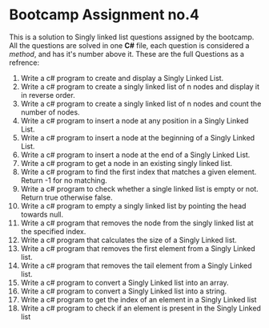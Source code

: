 # Bootcamp Assignment no.4

This is a solution to Singly linked list questions assigned by the
bootcamp. All the questions are solved in one **C#** file, each question
is considered a _method_, and has it's number above it.
These are the full Questions as a refrence:

1. Write a c# program to create and display a Singly Linked List.
2. Write a c# program to create a singly linked list of n nodes and display it in
   reverse order.
3. Write a c# program to create a singly linked list of n nodes and count the
   number of nodes.
4. Write a c# program to insert a node at any position in a Singly Linked List.
5. Write a c# program to insert a node at the beginning of a Singly Linked
   List.
6. Write a c# program to insert a node at the end of a Singly Linked List.
7. Write a c# program to get a node in an existing singly linked list.
8. Write a c# program to find the first index that matches a given element.
   Return -1 for no matching.
9. Write a c# program to check whether a single linked list is empty or not.
   Return true otherwise false.
10. Write a c# program to empty a singly linked list by pointing the head
    towards null.
11. Write a c# program that removes the node from the singly linked list at
    the specified index.
12. Write a c# program that calculates the size of a Singly Linked list.
13. Write a c# program that removes the first element from a Singly Linked
    list.
14. Write a c# program that removes the tail element from a Singly Linked
    list.
15. Write a c# program to convert a Singly Linked list into an array.
16. Write a c# program to convert a Singly Linked list into a string.
17. Write a c# program to get the index of an element in a Singly Linked list
18. Write a c# program to check if an element is present in the Singly Linked
    list
